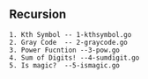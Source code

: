 ## Recursion
    1. Kth Symbol -- 1-kthsymbol.go
    2. Gray Code  -- 2-graycode.go
    3. Power Fucntion --3-pow.go
    4. Sum of Digits! --4-sumdigit.go
    5. Is magic?  --5-ismagic.go